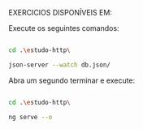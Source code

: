 EXERCICIOS DISPONÍVEIS EM:

Execute os seguintes comandos:

```bash

cd .\estudo-http\

json-server --watch db.json/

```

 Abra um segundo terminar e execute:

 ```bash

cd .\estudo-http\

ng serve --o

```